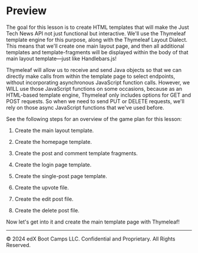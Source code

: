 # Preview

The goal for this lesson is to create HTML templates that will make the Just Tech News API not just functional but interactive. We'll use the Thymeleaf template engine for this purpose, along with the Thymeleaf Layout Dialect. This means that we'll create one main layout page, and then all additional templates and template-fragments will be displayed within the body of that main layout template—just like Handlebars.js!

Thymeleaf will allow us to receive and send Java objects so that we can directly make calls from within the template page to select endpoints, without incorporating asynchronous JavaScript function calls. However, we WILL use those JavaScript functions on some occasions, because as an HTML-based template engine, Thymeleaf only includes options for GET and POST requests. So when we need to send PUT or DELETE requests, we'll rely on those async JavaScript functions that we've used before.

See the following steps for an overview of the game plan for this lesson:

1. Create the main layout template.

2. Create the homepage template.

3. Create the post and comment template fragments.

4. Create the login page template.

5. Create the single-post page template.

6. Create the upvote file.

7. Create the edit post file.

8. Create the delete post file.

Now let's get into it and create the main template page with Thymeleaf!

---
© 2024 edX Boot Camps LLC. Confidential and Proprietary. All Rights Reserved.